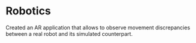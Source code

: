 # Robotics
Created an AR application that allows to observe movement discrepancies between a real robot and its simulated counterpart. 
